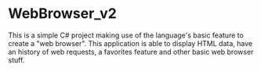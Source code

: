 # WebBrowser_v2 #
This is a simple C# project making use of the language's basic feature to create a "web browser". This application is able to display HTML data, have an history of web requests, a favorites feature and other basic web browser stuff.
